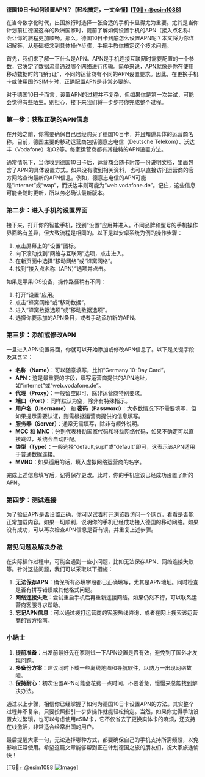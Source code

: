 **德国10日卡如何设置APN？【轻松搞定，一文全懂】[[TG💪+ @esim1088](https://t.me/s/esim1088)]**

在当今数字化时代，出国旅行时选择一张合适的手机卡显得尤为重要。尤其是当你计划前往德国这样的欧洲国家时，提前了解如何设置手机的APN（接入点名称）会让你的旅程更加顺畅。那么，德国10日卡到底怎么设置APN呢？本文将为你详细解答，从基础概念到具体操作步骤，手把手教你搞定这个技术问题。

首先，我们来了解一下什么是APN。APN是手机连接互联网时需要配置的一个参数，它决定了数据流量通过哪个网络进行传输。简单来说，APN就像是你在使用移动数据时的“通行证”，不同的运营商有不同的APN设置要求。因此，在更换手机卡或使用国外SIM卡时，正确配置APN是非常必要的。

对于德国10日卡而言，设置APN的过程并不复杂，但如果你是第一次尝试，可能会觉得有些陌生。别担心，接下来我们将一步步带你完成整个过程。

### **第一步：获取正确的APN信息**
在开始之前，你需要确保自己已经购买了德国10日卡，并且知道具体的运营商名称。目前，德国主要的移动运营商包括德意志电信（Deutsche Telekom）、沃达丰（Vodafone）和O2等。每家运营商都有其独特的APN设置方法。

通常情况下，当你收到德国10日卡后，运营商会随卡附带一份说明文档，里面包含了APN的具体设置方式。如果没有收到相关资料，也可以直接访问运营商的官方网站查询最新的APN信息。例如，德意志电信的APN可能是“internet”或“wap”，而沃达丰则可能为“web.vodafone.de”。记住，这些信息可能会随时更新，所以务必确认最新版本。

### **第二步：进入手机的设置界面**
接下来，打开你的智能手机，找到“设置”应用并进入。不同品牌和型号的手机操作界面略有差异，但大致流程是相同的。以下是以安卓系统为例的操作步骤：

1. 点击屏幕上的“设置”图标。
2. 向下滚动找到“网络与互联网”选项，点击进入。
3. 在新页面中选择“移动网络”或“蜂窝网络”。
4. 找到“接入点名称（APN）”选项并点击。

如果是苹果iOS设备，操作路径稍有不同：
1. 打开“设置”应用。
2. 点击“蜂窝网络”或“移动数据”。
3. 进入“蜂窝数据选项”或“移动数据选项”。
4. 选择你要添加的APN条目，或者手动添加新的APN。

### **第三步：添加或修改APN**
一旦进入APN设置界面，你就可以开始添加或修改APN信息了。以下是关键字段及其含义：

- **名称（Name）**：可以随意填写，比如“Germany 10-Day Card”。
- **APN**：这是最重要的字段，填写运营商提供的APN地址，如“internet”或“web.vodafone.de”。
- **代理（Proxy）**：一般留空即可，除非运营商特别要求。
- **端口（Port）**：同样默认为空，除非有特殊指示。
- **用户名（Username）** 和 **密码（Password）**：大多数情况下不需要填写，但如果提示需要认证，则需根据运营商提供的信息填写。
- **服务器（Server）**：通常无需填写，除非有额外说明。
- **MCC** 和 **MNC**：分别代表移动国家代码和移动网络代码，如果不确定可以直接跳过，系统会自动匹配。
- **类型（Type）**：一般选择“default,supl”或“default”即可，这表示该APN适用于普通数据连接。
- **MVNO**：如果适用的话，填入虚拟网络运营商的名字。

完成上述信息填写后，记得保存更改。此时，你的手机应该已经成功设置了新的APN。

### **第四步：测试连接**
为了验证APN是否设置正确，你可以试着打开浏览器访问一个网页，看看是否能正常加载内容。如果一切顺利，说明你的手机已经成功接入德国的移动网络。如果没有成功，可以再次检查APN信息是否有误，并重复上述步骤。

### **常见问题及解决办法**
在实际操作过程中，可能会遇到一些小问题，比如无法保存APN、网络连接失败等。针对这些问题，我们可以采取以下措施：

1. **无法保存APN**：确保所有必填字段都已正确填写，尤其是APN地址。同时检查是否有拼写错误或其他格式问题。
2. **网络连接失败**：尝试重启手机后再重新连接网络。如果仍然不行，可以联系运营商客服寻求帮助。
3. **忘记APN信息**：可以通过拨打运营商的客服热线咨询，或者在网上搜索该运营商的官方指南。

### **小贴士**
1. **提前准备**：出发前最好先在家测试一下APN设置是否有效，避免到了国外才发现问题。
2. **多备份方案**：建议同时下载一些离线地图和导航软件，以防万一出现网络故障。
3. **保持耐心**：初次设置APN可能会花费一点时间，不要着急，慢慢来总能找到解决办法。

通过以上步骤，相信你已经掌握了如何为德国10日卡设置APN的方法。其实整个过程并不复杂，只要按照指引一步步操作就能轻松搞定。当然，如果你觉得手动设置太过繁琐，也可以考虑使用eSIM卡，它不仅省去了更换实体卡的麻烦，还支持在线激活，非常适合经常出国的用户。

最后提醒大家一句，无论选择哪种方式，都要确保自己的手机支持所需频段，以免影响正常使用。希望这篇文章能够帮到正在计划德国之旅的朋友们，祝大家旅途愉快！

[[TG💪+ @esim1088](https://t.me/s/esim1088) ![Image](https://i.postimg.cc/4NQfJmqS/Snipaste-2025-05-13-00-14-12.png)]